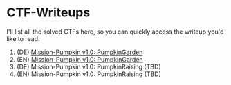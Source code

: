 # CTF-Writeups

I'll list all the solved CTFs here, so you can quickly access the writeup you'd like to read.


1. (DE) [Mission-Pumpkin v1.0: PumpkinGarden](https://github.com/shendayan/CTF-Writeups/blob/gh-pages/%5BDE%5DPumpkinGarden.md)
1. (EN) [Mission-Pumpkin v1.0: PumpkinGarden](https://github.com/shendayan/CTF-Writeups/blob/gh-pages/[EN]PumpkinGarden.md)
2. (DE) Mission-Pumpkin v1.0: PumpkinRaising (TBD)
2. (EN) Mission-Pumpkin v1.0: PumpkinRaising (TBD)
